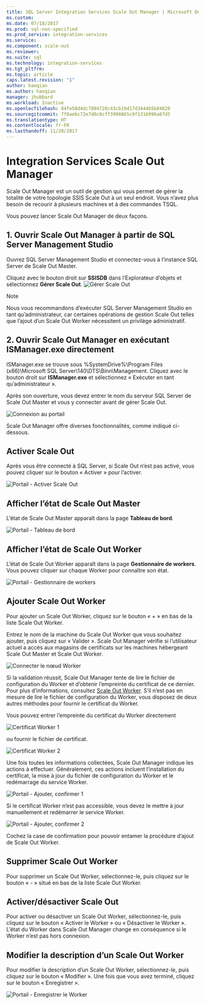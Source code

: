 ```yaml
---
title: SQL Server Integration Services Scale Out Manager | Microsoft Docs
ms.custom: 
ms.date: 07/18/2017
ms.prod: sql-non-specified
ms.prod_service: integration-services
ms.service: 
ms.component: scale-out
ms.reviewer: 
ms.suite: sql
ms.technology: integration-services
ms.tgt_pltfrm: 
ms.topic: article
caps.latest.revision: "1"
author: haoqian
ms.author: haoqian
manager: jhubbard
ms.workload: Inactive
ms.openlocfilehash: 84fe58d4dc7894728c43cb19d17d3444b5b84820
ms.sourcegitcommit: 7f8aebc72e7d0c8cff3990865c9f1316996a67d5
ms.translationtype: HT
ms.contentlocale: fr-FR
ms.lasthandoff: 11/20/2017
---
```

# <a name="integration-services-scale-out-manager"></a>Integration Services Scale Out Manager

Scale Out Manager est un outil de gestion qui vous permet de gérer la totalité de votre topologie SSIS Scale Out à un seul endroit. Vous n’avez plus besoin de recourir à plusieurs machines et à des commandes TSQL. 

Vous pouvez lancer Scale Out Manager de deux façons.

## <a name="1-open-scale-out-manager-from-sql-server-management-studio"></a>1. Ouvrir Scale Out Manager à partir de SQL Server Management Studio
Ouvrez SQL Server Management Studio et connectez-vous à l’instance SQL Server de Scale Out Master.

Cliquez avec le bouton droit sur **SSISDB** dans l’Explorateur d’objets et sélectionnez **Gérer Scale Out**. ![Gérer Scale Out](media/manage-scale-out.PNG)

> [!NOTE]
> Nous vous recommandons d’exécuter SQL Server Management Studio en tant qu’administrateur, car certaines opérations de gestion Scale Out telles que l’ajout d’un Scale Out Worker nécessitent un privilège administratif.


## <a name="2-open-scale-out-manager-by-runing-ismanagerexe-directly"></a>2. Ouvrir Scale Out Manager en exécutant ISManager.exe directement

ISManager.exe se trouve sous %SystemDrive%\Program Files (x86)\Microsoft SQL Server\140\DTS\Binn\Management. Cliquez avec le bouton droit sur **ISManager.exe** et sélectionnez « Exécuter en tant qu’administrateur ». 

Après son ouverture, vous devez entrer le nom du serveur SQL Server de Scale Out Master et vous y connecter avant de gérer Scale Out.

![Connexion au portail](media/portal-connect.PNG)

Scale Out Manager offre diverses fonctionnalités, comme indiqué ci-dessous. 

## <a name="enable-scale-out"></a>Activer Scale Out
Après vous être connecté à SQL Server, si Scale Out n’est pas activé, vous pouvez cliquer sur le bouton « Activer » pour l’activer.

![Portail - Activer Scale Out](media/portal-enable-scale-out.PNG) 
## <a name="view-scale-out-master-status"></a>Afficher l’état de Scale Out Master
L’état de Scale Out Master apparaît dans la page **Tableau de bord**.

![Portail - Tableau de bord](media/portal-dashboard.PNG)
## <a name="view-scale-out-worker-status"></a>Afficher l’état de Scale Out Worker
L’état de Scale Out Worker apparaît dans la page **Gestionnaire de workers**. Vous pouvez cliquer sur chaque Worker pour connaître son état.

![Portail - Gestionnaire de workers](media/portal-worker-manager.PNG)

## <a name="add-scale-out-worker"></a>Ajouter Scale Out Worker
Pour ajouter un Scale Out Worker, cliquez sur le bouton « + » en bas de la liste Scale Out Worker. 

Entrez le nom de la machine du Scale Out Worker que vous souhaitez ajouter, puis cliquez sur « Valider ». Scale Out Manager vérifie si l’utilisateur actuel a accès aux magasins de certificats sur les machines hébergeant Scale Out Master et Scale Out Worker.

![Connecter le nœud Worker](media/connect-worker.PNG)

Si la validation réussit, Scale Out Manager tente de lire le fichier de configuration du Worker et d’obtenir l’empreinte du certificat de ce dernier. Pour plus d’informations, consultez [Scale Out Worker](integration-services-ssis-scale-out-worker.md). S’il n’est pas en mesure de lire le fichier de configuration du Worker, vous disposez de deux autres méthodes pour fournir le certificat du Worker. 

Vous pouvez entrer l’empreinte du certificat du Worker directement 

![Certificat Worker 1](media/portal-cert1.PNG)

ou fournir le fichier de certificat. 

![Certificat Worker 2](media/portal-cert2.PNG)

Une fois toutes les informations collectées, Scale Out Manager indique les actions à effectuer. Généralement, ces actions incluent l’installation du certificat, la mise à jour du fichier de configuration du Worker et le redémarrage du service Worker. 

![Portail - Ajouter, confirmer 1](media/portal-add-confirm1.PNG)

Si le certificat Worker n’est pas accessible, vous devez le mettre à jour manuellement et redémarrer le service Worker.

![Portail - Ajouter, confirmer 2](media/portal-add-confirm2.PNG)

Cochez la case de confirmation pour pouvoir entamer la procédure d’ajout de Scale Out Worker.

## <a name="delete-scale-out-worker"></a>Supprimer Scale Out Worker
Pour supprimer un Scale Out Worker, sélectionnez-le, puis cliquez sur le bouton « - » situé en bas de la liste Scale Out Worker.


## <a name="enabledisable-scale-out"></a>Activer/désactiver Scale Out
Pour activer ou désactiver un Scale Out Worker, sélectionnez-le, puis cliquez sur le bouton « Activer le Worker » ou « Désactiver le Worker ». L’état du Worker dans Scale Out Manager change en conséquence si le Worker n’est pas hors connexion.

## <a name="edit-scale-out-worker-description"></a>Modifier la description d’un Scale Out Worker
Pour modifier la description d’un Scale Out Worker, sélectionnez-le, puis cliquez sur le bouton « Modifier ». Une fois que vous avez terminé, cliquez sur le bouton « Enregistrer ».

![Portail - Enregistrer le Worker](media/portal-save-worker.PNG)

